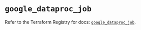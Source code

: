 # `google_dataproc_job`

Refer to the Terraform Registry for docs: [`google_dataproc_job`](https://registry.terraform.io/providers/hashicorp/google/6.11.1/docs/resources/dataproc_job).
